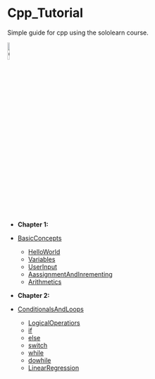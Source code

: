 # Cpp_Tutorial


Simple guide for cpp using the sololearn course.


<img src="https://raw.githubusercontent.com/isocpp/logos/master/cpp_logo.png" alt="C++ Logo" width="10%" height="10%" />


* **Chapter 1:**  

* [BasicConcepts](https://github.com/KiLJ4EdeN/Cpp_Tutorial/tree/main/Cpp_Tutorial/BasicConcepts)
    * [HelloWorld](https://github.com/KiLJ4EdeN/Cpp_Tutorial/blob/main/Cpp_Tutorial/BasicConcepts/helloworld.cpp)
    * [Variables](https://github.com/KiLJ4EdeN/Cpp_Tutorial/blob/main/Cpp_Tutorial/BasicConcepts/vars.cpp)
    * [UserInput](https://github.com/KiLJ4EdeN/Cpp_Tutorial/blob/main/Cpp_Tutorial/BasicConcepts/user_input.cpp)
    * [AassignmentAndInrementing](https://github.com/KiLJ4EdeN/Cpp_Tutorial/blob/main/Cpp_Tutorial/BasicConcepts/assignment_and_increment.cpp)
    * [Arithmetics](https://github.com/KiLJ4EdeN/Cpp_Tutorial/blob/main/Cpp_Tutorial/BasicConcepts/arithmetic.cpp)
    

* **Chapter 2:** 

* [ConditionalsAndLoops](https://github.com/KiLJ4EdeN/Cpp_Tutorial/tree/main/Cpp_Tutorial/ConditionalsAndLoops)
    * [LogicalOperatiors](https://github.com/KiLJ4EdeN/Cpp_Tutorial/blob/main/Cpp_Tutorial/BasicConcepts/user_input.cpp)
    * [if](https://github.com/KiLJ4EdeN/Cpp_Tutorial/blob/main/Cpp_Tutorial/ConditionalsAndLoops/if_statement.cpp)
    * [else](https://github.com/KiLJ4EdeN/Cpp_Tutorial/blob/main/Cpp_Tutorial/ConditionalsAndLoops/else_statement.cpp)
    * [switch](https://github.com/KiLJ4EdeN/Cpp_Tutorial/blob/main/Cpp_Tutorial/ConditionalsAndLoops/switch_statement.cpp)
    * [while](https://github.com/KiLJ4EdeN/Cpp_Tutorial/blob/main/Cpp_Tutorial/ConditionalsAndLoops/while_statement.cpp)
    * [dowhile](https://github.com/KiLJ4EdeN/Cpp_Tutorial/blob/main/Cpp_Tutorial/ConditionalsAndLoops/dowhile_statement.cpp)
    * [LinearRegression](https://github.com/KiLJ4EdeN/Cpp_Tutorial/blob/main/Cpp_Tutorial/ConditionalsAndLoops/linear_regression.cpp)
